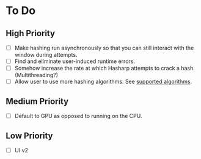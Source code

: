 # To Do

## High Priority
- [ ] Make hashing run asynchronously so that you can still interact with the window during attempts.
- [ ] Find and eliminate user-induced runtime errors.
- [ ] Somehow increase the rate at which Hasharp attempts to crack a hash. (Multithreading?)
- [ ] Allow user to use more hashing algorithms. See [supported algorithms](dev.hellocorb.in/Hasharp/supportedalgorithms).

## Medium Priority
- [ ] Default to GPU as opposed to running on the CPU.

## Low Priority
- [ ] UI v2
